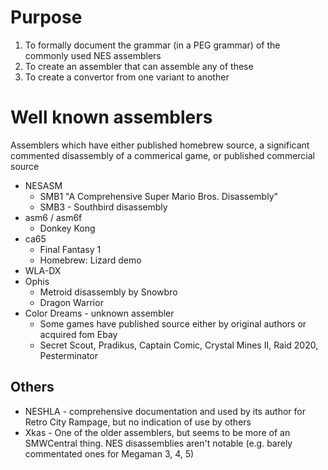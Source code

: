 # Purpose

1. To formally document the grammar (in a PEG grammar) of the commonly used NES assemblers
2. To create an assembler that can assemble any of these
3. To create a convertor from one variant to another

# Well known assemblers

Assemblers which have either published homebrew source, a significant commented disassembly of a commerical game, or published commercial source

* NESASM
    * SMB1 "A Comprehensive Super Mario Bros. Disassembly"
    * SMB3 - Southbird disassembly
* asm6 / asm6f
    * Donkey Kong
* ca65
    * Final Fantasy 1
    * Homebrew: Lizard demo
* WLA-DX
* Ophis
    * Metroid disassembly by Snowbro
    * Dragon Warrior
* Color Dreams - unknown assembler
    * Some games have published source either by original authors or acquired fom Ebay
    * Secret Scout, Pradikus, Captain Comic, Crystal Mines II, Raid 2020, Pesterminator

## Others

* NESHLA - comprehensive documentation and used by its author for Retro City Rampage, but no indication of use by others
* Xkas - One of the older assemblers, but seems to be more of an SMWCentral thing. NES disassemblies aren't notable (e.g. barely commentated ones for Megaman 3, 4, 5)
